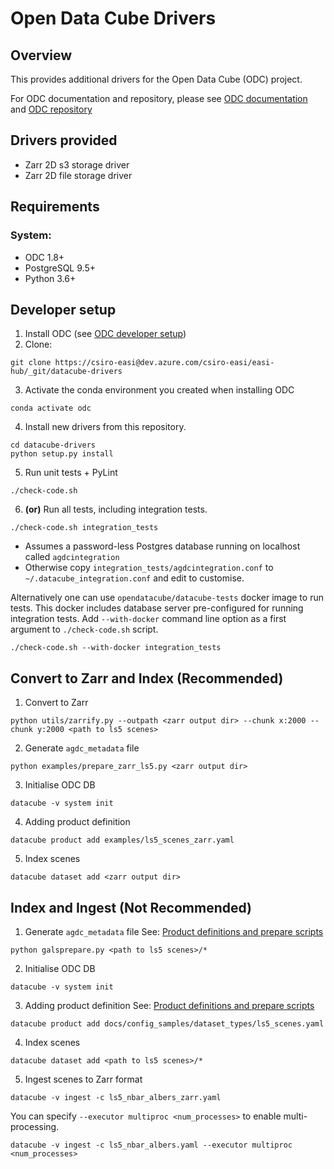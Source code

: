 # Open Data Cube Drivers

## Overview

This provides additional drivers for the Open Data Cube (ODC) project.

For ODC documentation and repository, please see [ODC documentation](http://datacube-core.readthedocs.io/en/latest/) and [ODC repository](https://github.com/opendatacube/datacube-core/)

## Drivers provided

- Zarr 2D s3 storage driver
- Zarr 2D file storage driver

## Requirements

### System:
- ODC 1.8+
- PostgreSQL 9.5+
- Python 3.6+

## Developer setup

1. Install ODC (see [ODC developer setup](https://github.com/opendatacube/datacube-core#developer-setup))
2. Clone:
```
git clone https://csiro-easi@dev.azure.com/csiro-easi/easi-hub/_git/datacube-drivers
```
3. Activate the conda environment you created when installing ODC
```
conda activate odc
```
4. Install new drivers from this repository.
```
cd datacube-drivers
python setup.py install
```
5. Run unit tests + PyLint
```
./check-code.sh
```
6. **(or)** Run all tests, including integration tests.
```
./check-code.sh integration_tests
```
- Assumes a password-less Postgres database running on localhost called `agdcintegration`
- Otherwise copy ``integration_tests/agdcintegration.conf`` to `~/.datacube_integration.conf` and edit to customise.

Alternatively one can use ``opendatacube/datacube-tests`` docker image to run tests.
This docker includes database server pre-configured for running integration tests.
Add ``--with-docker`` command line option as a first argument to ``./check-code.sh`` script.
```
./check-code.sh --with-docker integration_tests
```

## Convert to Zarr and Index (Recommended)
1. Convert to Zarr
```
python utils/zarrify.py --outpath <zarr output dir> --chunk x:2000 --chunk y:2000 <path to ls5 scenes>
```
2.  Generate `agdc_metadata` file
```
python examples/prepare_zarr_ls5.py <zarr output dir>
```
3. Initialise ODC DB
```
datacube -v system init
```
4. Adding product definition
```
datacube product add examples/ls5_scenes_zarr.yaml
```
5. Index scenes
```
datacube dataset add <zarr output dir>
```

## Index and Ingest (Not Recommended)
1. Generate `agdc_metadata` file
See: [Product definitions and prepare scripts](https://github.com/opendatacube/datacube-dataset-config)
```
python galsprepare.py <path to ls5 scenes>/*
```
2. Initialise ODC DB
```
datacube -v system init
```
3. Adding product definition
See: [Product definitions and prepare scripts](https://github.com/opendatacube/datacube-dataset-config)
```
datacube product add docs/config_samples/dataset_types/ls5_scenes.yaml
```
4. Index scenes
```
datacube dataset add <path to ls5 scenes>/*
```
5. Ingest scenes to Zarr format
```
datacube -v ingest -c ls5_nbar_albers_zarr.yaml
```
You can specify `--executor multiproc <num_processes>` to enable multi-processing.
```
datacube -v ingest -c ls5_nbar_albers.yaml --executor multiproc <num_processes>
```
